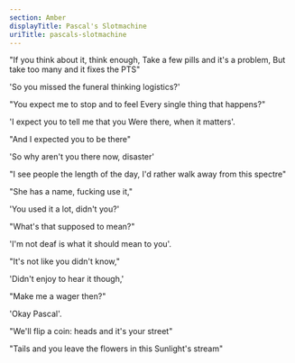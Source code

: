 ```yaml
---
section: Amber
displayTitle: Pascal's Slotmachine
uriTitle: pascals-slotmachine
---
```


"If you think about it, think enough,
Take a few pills and it's a problem,
But take too many and it fixes the PTS"

'So you missed the funeral thinking logistics?'

"You expect me to stop and to feel
Every single thing that happens?"

'I expect you to tell me that you
Were there, when it matters'.

"And I expected you to be there"

'So why aren't you there now, disaster'

"I see people the length of the day,
I'd rather walk away from this spectre"

"She has a name, fucking use it,"

'You used it a lot, didn't you?'

"What's that supposed to mean?"

'I'm not deaf is what it should
mean to you'.

"It's not like you didn't know,"

'Didn't enjoy to hear it though,'

"Make me a wager then?"

'Okay Pascal'.

"We'll flip a coin: heads and it's your street"

"Tails and you leave the flowers in this
Sunlight's stream"
